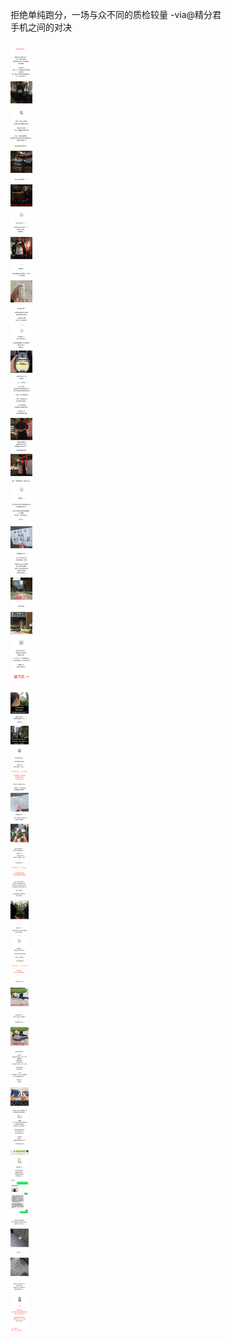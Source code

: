 拒绝单纯跑分，一场与众不同的质检较量 -via@精分君    
手机之间的对决

![f0005bfdb4f54d5b8e5637ad4c2c9f06.jpg](https://raw.githubusercontent.com/wxlzmt/cdn1/master/ext/qw/groups/30021/f0005bfdb4f54d5b8e5637ad4c2c9f06.jpg)

![bc3d786ad89540419004d57e475e03cb.jpg](https://raw.githubusercontent.com/wxlzmt/cdn1/master/ext/qw/groups/30021/bc3d786ad89540419004d57e475e03cb.jpg)

